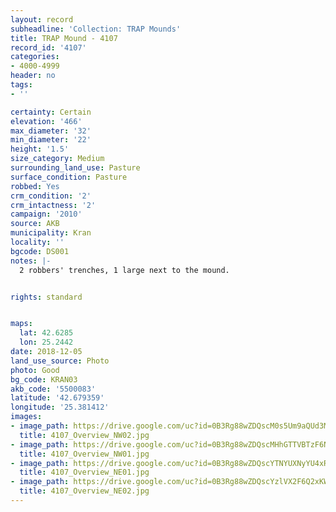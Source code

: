 ```yaml
---
layout: record
subheadline: 'Collection: TRAP Mounds'
title: TRAP Mound - 4107
record_id: '4107'
categories:
- 4000-4999
header: no
tags:
- ''

certainty: Certain
elevation: '466'
max_diameter: '32'
min_diameter: '22'
height: '1.5'
size_category: Medium
surrounding_land_use: Pasture
surface_condition: Pasture
robbed: Yes
crm_condition: '2'
crm_intactness: '2'
campaign: '2010'
source: AKB
municipality: Kran
locality: ''
bgcode: DS001
notes: |-
  2 robbers' trenches, 1 large next to the mound.


rights: standard


maps:
  lat: 42.6285
  lon: 25.2442
date: 2018-12-05
land_use_source: Photo
photo: Good
bg_code: KRAN03
akb_code: '5500083'
latitude: '42.679359'
longitude: '25.381412'
images:
- image_path: https://drive.google.com/uc?id=0B3Rg88wZDQscM0s5Um9aQUd3MW8
  title: 4107_Overview_NW02.jpg
- image_path: https://drive.google.com/uc?id=0B3Rg88wZDQscMHhGTTVBTzF6NDQ
  title: 4107_Overview_NW01.jpg
- image_path: https://drive.google.com/uc?id=0B3Rg88wZDQscYTNYUXNyYU4xR2s
  title: 4107_Overview_NE01.jpg
- image_path: https://drive.google.com/uc?id=0B3Rg88wZDQscYzlVX2F6Q2xKWW8
  title: 4107_Overview_NE02.jpg
---
```

